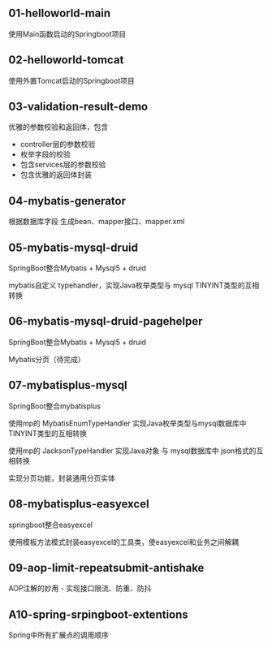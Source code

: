 ## 01-helloworld-main
使用Main函数启动的Springboot项目

## 02-helloworld-tomcat
使用外置Tomcat启动的Springboot项目

## 03-validation-result-demo
优雅的参数校验和返回体，包含
- controller层的参数校验
- 枚举字段的校验
- 包含services层的参数校验
- 包含优雅的返回体封装


## 04-mybatis-generator
根据数据库字段 生成bean、mapper接口、mapper.xml

## 05-mybatis-mysql-druid
SpringBoot整合Mybatis + Mysql5 + druid

mybatis自定义 typehandler，实现Java枚举类型与 mysql TINYINT类型的互相转换

## 06-mybatis-mysql-druid-pagehelper
SpringBoot整合Mybatis + Mysql5 + druid

Mybatis分页（待完成）

## 07-mybatisplus-mysql
SpringBoot整合mybatisplus

使用mp的 MybatisEnumTypeHandler 实现Java枚举类型与mysql数据库中 TINYINT类型的互相转换

使用mp的 JacksonTypeHandler 实现Java对象 与 mysql数据库中 json格式的互相转换

实现分页功能，封装通用分页实体

## 08-mybatisplus-easyexcel
springboot整合easyexcel

使用模板方法模式封装easyexcel的工具类，使easyexcel和业务之间解耦

## 09-aop-limit-repeatsubmit-antishake
AOP注解的妙用 - 实现接口限流、防重、防抖

## A10-spring-srpingboot-extentions
Spring中所有扩展点的调用顺序
